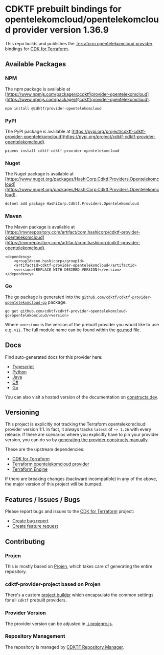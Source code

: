 # CDKTF prebuilt bindings for opentelekomcloud/opentelekomcloud provider version 1.36.9

This repo builds and publishes the [Terraform opentelekomcloud provider](https://registry.terraform.io/providers/opentelekomcloud/opentelekomcloud/1.36.9/docs) bindings for [CDK for Terraform](https://cdk.tf).

## Available Packages

### NPM

The npm package is available at [https://www.npmjs.com/package/@cdktf/provider-opentelekomcloud](https://www.npmjs.com/package/@cdktf/provider-opentelekomcloud).

`npm install @cdktf/provider-opentelekomcloud`

### PyPI

The PyPI package is available at [https://pypi.org/project/cdktf-cdktf-provider-opentelekomcloud](https://pypi.org/project/cdktf-cdktf-provider-opentelekomcloud).

`pipenv install cdktf-cdktf-provider-opentelekomcloud`

### Nuget

The Nuget package is available at [https://www.nuget.org/packages/HashiCorp.Cdktf.Providers.Opentelekomcloud](https://www.nuget.org/packages/HashiCorp.Cdktf.Providers.Opentelekomcloud).

`dotnet add package HashiCorp.Cdktf.Providers.Opentelekomcloud`

### Maven

The Maven package is available at [https://mvnrepository.com/artifact/com.hashicorp/cdktf-provider-opentelekomcloud](https://mvnrepository.com/artifact/com.hashicorp/cdktf-provider-opentelekomcloud).

```
<dependency>
    <groupId>com.hashicorp</groupId>
    <artifactId>cdktf-provider-opentelekomcloud</artifactId>
    <version>[REPLACE WITH DESIRED VERSION]</version>
</dependency>
```

### Go

The go package is generated into the [`github.com/cdktf/cdktf-provider-opentelekomcloud-go`](https://github.com/cdktf/cdktf-provider-opentelekomcloud-go) package.

`go get github.com/cdktf/cdktf-provider-opentelekomcloud-go/opentelekomcloud/<version>`

Where `<version>` is the version of the prebuilt provider you would like to use e.g. `v11`. The full module name can be found
within the [go.mod](https://github.com/cdktf/cdktf-provider-opentelekomcloud-go/blob/main/opentelekomcloud/go.mod#L1) file.

## Docs

Find auto-generated docs for this provider here:

* [Typescript](./docs/API.typescript.md)
* [Python](./docs/API.python.md)
* [Java](./docs/API.java.md)
* [C#](./docs/API.csharp.md)
* [Go](./docs/API.go.md)

You can also visit a hosted version of the documentation on [constructs.dev](https://constructs.dev/packages/@cdktf/provider-opentelekomcloud).

## Versioning

This project is explicitly not tracking the Terraform opentelekomcloud provider version 1:1. In fact, it always tracks `latest` of `~> 1.26` with every release. If there are scenarios where you explicitly have to pin your provider version, you can do so by [generating the provider constructs manually](https://cdk.tf/imports).

These are the upstream dependencies:

* [CDK for Terraform](https://cdk.tf)
* [Terraform opentelekomcloud provider](https://registry.terraform.io/providers/opentelekomcloud/opentelekomcloud/1.36.9)
* [Terraform Engine](https://terraform.io)

If there are breaking changes (backward incompatible) in any of the above, the major version of this project will be bumped.

## Features / Issues / Bugs

Please report bugs and issues to the [CDK for Terraform](https://cdk.tf) project:

* [Create bug report](https://cdk.tf/bug)
* [Create feature request](https://cdk.tf/feature)

## Contributing

### Projen

This is mostly based on [Projen](https://github.com/projen/projen), which takes care of generating the entire repository.

### cdktf-provider-project based on Projen

There's a custom [project builder](https://github.com/cdktf/cdktf-provider-project) which encapsulate the common settings for all `cdktf` prebuilt providers.

### Provider Version

The provider version can be adjusted in [./.projenrc.js](./.projenrc.js).

### Repository Management

The repository is managed by [CDKTF Repository Manager](https://github.com/cdktf/cdktf-repository-manager/).
